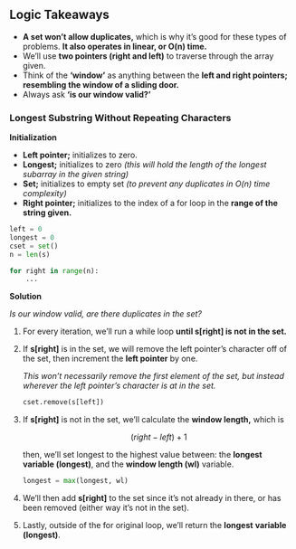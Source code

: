 ## Logic Takeaways

- **A set won’t allow duplicates,** which is why it’s good for these types of problems. **It also operates in linear, or O(n) time.**
- We’ll use **two pointers (right and left)** to traverse through the array given.
- Think of the **‘window’** as anything between the **left and right pointers; resembling the window of a sliding door.**
- Always ask **‘is our window valid?’**

### **Longest Substring Without Repeating Characters**

**Initialization**

- **Left pointer;** initializes to zero.
- **Longest;** initializes to zero *(this will hold the length of the longest subarray in the given string)*
- **Set;** initializes to empty set *(to prevent any duplicates in O(n) time complexity)*
- **Right pointer;** initializes to the index of a for loop in the **range of the string given.**

```python
left = 0
longest = 0
cset = set()
n = len(s)

for right in range(n):
	...
```

**Solution**

*Is our window valid, are there duplicates in the set?*

1. For every iteration, we’ll run a while loop **until s[right] is not in the set.** 
2. If **s[right]** is in the set, we will remove the left pointer’s character off of the set, then increment the **left pointer** by one. 
    
    *This won’t necessarily remove the first element of the set, but instead wherever the left pointer’s character is at in the set.*
    
    ```python
    cset.remove(s[left])
    ```
    
3. If **s[right]** is not in the set, we’ll calculate the **window length,** which is 
    
    $$
    (right - left)  + 1
    $$
    
    then, we’ll set longest to the highest value between: the **longest variable (longest)**, and the **window length (wl)** variable.
    
    ```python
    longest = max(longest, wl)
    ```
    
4. We’ll then add **s[right]** to the set since it’s not already in there, or has been removed (either way it’s not in the set).
5. Lastly, outside of the for original loop, we’ll return the **longest** **variable (longest)**.
